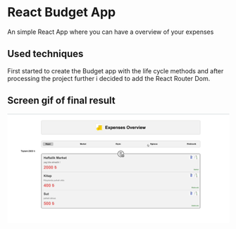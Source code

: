 <h1>React Budget App</h1>

An simple React App where you can have a overview of your expenses

<h2>Used techniques</h2>

First started to create the Budget app with the life cycle methods and after processing the project further i decided to add the React Router Dom.

<h2> Screen gif of final result</h2>

![](screen.gif)